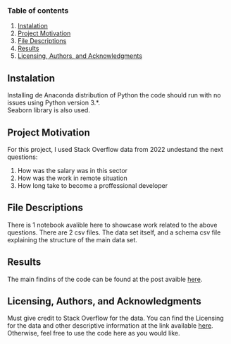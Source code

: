 ### Table of contents
1. [Instalation](#instalation)
2. [Project Motivation](#motivation)
3. [File Descriptions](#files)
4. [Results](#results)
5. [Licensing, Authors, and Acknowledgments](#licensing)

## Instalation <a name="installation"></a>
Installing de Anaconda distribution of Python the code should run with no issues using Python version 3.*.  
Seaborn library is also used.
## Project Motivation <a name="motivation"></a>

For this project, I used Stack Overflow data from 2022 undestand the next questions:
1. How was the salary was in this sector
2. How was the work in remote situation
3. How long take to become a proffessional developer

## File Descriptions <a name="files"></a>
There is 1 notebook avalible here to showcase work related to the above questions.
There are 2 csv files. The data set itself, and a schema csv file explaining the structure of the main data set.

## Results <a name="results"></a>
The main findins of the code can be found at the post avaible [here](https://www.google.es).
## Licensing, Authors, and Acknowledgments <a name="licensing"></a>
Must give credit to Stack Overflow for the data.  You can find the Licensing for the data and other descriptive information at the link available [here](https://medium.com/@pingwie/is-it-so-good-to-be-a-developer-today-cc8ee677a046).  Otherwise, feel free to use the code here as you would like.